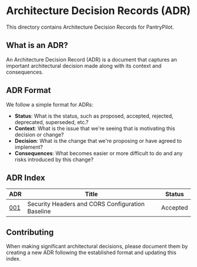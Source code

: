 # Architecture Decision Records (ADR)

This directory contains Architecture Decision Records for PantryPilot.

## What is an ADR?

An Architecture Decision Record (ADR) is a document that captures an important architectural decision made along with its context and consequences.

## ADR Format

We follow a simple format for ADRs:

- **Status**: What is the status, such as proposed, accepted, rejected, deprecated, superseded, etc.?
- **Context**: What is the issue that we're seeing that is motivating this decision or change?
- **Decision**: What is the change that we're proposing or have agreed to implement?
- **Consequences**: What becomes easier or more difficult to do and any risks introduced by this change?

## ADR Index

| ADR | Title | Status |
|-----|-------|--------|
| [001](./ADR-001-security-headers-and-cors-baseline.md) | Security Headers and CORS Configuration Baseline | Accepted |

## Contributing

When making significant architectural decisions, please document them by creating a new ADR following the established format and updating this index.